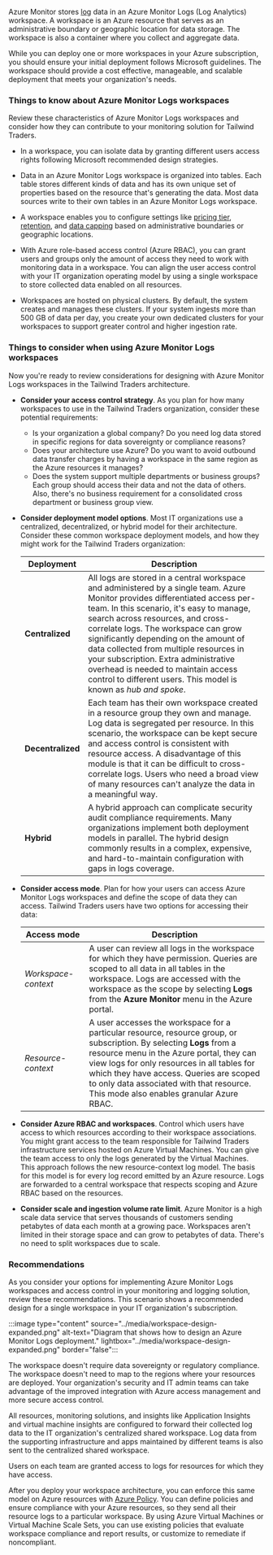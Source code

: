 Azure Monitor stores [log](/azure/azure-monitor/logs/data-platform-logs) data in an Azure Monitor Logs (Log Analytics) workspace. A workspace is an Azure resource that serves as an administrative boundary or geographic location for data storage. The workspace is also a container where you collect and aggregate data.

While you can deploy one or more workspaces in your Azure subscription, you should ensure your initial deployment follows Microsoft guidelines. The workspace should provide a cost effective, manageable, and scalable deployment that meets your organization's needs.

### Things to know about Azure Monitor Logs workspaces

Review these characteristics of Azure Monitor Logs workspaces and consider how they can contribute to your monitoring solution for Tailwind Traders.

- In a workspace, you can isolate data by granting different users access rights following Microsoft recommended design strategies.

- Data in an Azure Monitor Logs workspace is organized into tables. Each table stores different kinds of data and has its own unique set of properties based on the resource that's generating the data. Most data sources write to their own tables in an Azure Monitor Logs workspace.

- A workspace enables you to configure settings like [pricing tier](/azure/azure-monitor/logs/manage-cost-storage), [retention](/azure/azure-monitor/logs/manage-cost-storage#log-data-retention-and-archive), and [data capping](/azure/azure-monitor/logs/daily-cap) based on administrative boundaries or geographic locations.

- With Azure role-based access control (Azure RBAC), you can grant users and groups only the amount of access they need to work with monitoring data in a workspace. You can align the user access control with your IT organization operating model by using a single workspace to store collected data enabled on all resources.

- Workspaces are hosted on physical clusters. By default, the system creates and manages these clusters. If your system ingests more than 500 GB of data per day, you create your own dedicated clusters for your workspaces to support greater control and higher ingestion rate.

### Things to consider when using Azure Monitor Logs workspaces

Now you're ready to review considerations for designing with Azure Monitor Logs workspaces in the Tailwind Traders architecture.

- **Consider your access control strategy**. As you plan for how many workspaces to use in the Tailwind Traders organization, consider these potential requirements:
   - Is your organization a global company? Do you need log data stored in specific regions for data sovereignty or compliance reasons?
   - Does your architecture use Azure? Do you want to avoid outbound data transfer charges by having a workspace in the same region as the Azure resources it manages?
   - Does the system support multiple departments or business groups? Each group should access their data and not the data of others. Also, there's no business requirement for a consolidated cross department or business group view.

- **Consider deployment model options**. Most IT organizations use a centralized, decentralized, or hybrid model for their architecture. Consider these common workspace deployment models, and how they might work for the Tailwind Traders organization:

   | Deployment | Description |
   | --- | --- |
   | **Centralized** | All logs are stored in a central workspace and administered by a single team. Azure Monitor provides differentiated access per-team. In this scenario, it's easy to manage, search across resources, and cross-correlate logs. The workspace can grow significantly depending on the amount of data collected from multiple resources in your subscription. Extra administrative overhead is needed to maintain access control to different users. This model is known as _hub and spoke_. |
   | **Decentralized** | Each team has their own workspace created in a resource group they own and manage. Log data is segregated per resource. In this scenario, the workspace can be kept secure and access control is consistent with resource access. A disadvantage of this module is that it can be difficult to cross-correlate logs. Users who need a broad view of many resources can't analyze the data in a meaningful way. |
   | **Hybrid** | A hybrid approach can complicate security audit compliance requirements. Many organizations implement both deployment models in parallel. The hybrid design commonly results in a complex, expensive, and hard-to-maintain configuration with gaps in logs coverage. |

- **Consider access mode**. Plan for how your users can access Azure Monitor Logs workspaces and define the scope of data they can access. Tailwind Traders users have two options for accessing their data: 

   | Access&nbsp;mode | Description |
   | --- | --- |
   | _Workspace-context_ | A user can review all logs in the workspace for which they have permission. Queries are scoped to all data in all tables in the workspace. Logs are accessed with the workspace as the scope by selecting **Logs** from the **Azure Monitor** menu in the Azure portal. |
   | _Resource-context_ | A user accesses the workspace for a particular resource, resource group, or subscription. By selecting **Logs** from a resource menu in the Azure portal, they can view logs for only resources in all tables for which they have access. Queries are scoped to only data associated with that resource. This mode also enables granular Azure RBAC. |

- **Consider Azure RBAC and workspaces**. Control which users have access to which resources according to their workspace associations. You might grant access to the team responsible for Tailwind Traders infrastructure services hosted on Azure Virtual Machines. You can give the team access to only the logs generated by the Virtual Machines. This approach follows the new resource-context log model. The basis for this model is for every log record emitted by an Azure resource. Logs are forwarded to a central workspace that respects scoping and Azure RBAC based on the resources.

- **Consider scale and ingestion volume rate limit**. Azure Monitor is a high scale data service that serves thousands of customers sending petabytes of data each month at a growing pace. Workspaces aren't limited in their storage space and can grow to petabytes of data. There's no need to split workspaces due to scale.

### Recommendations

As you consider your options for implementing Azure Monitor Logs workspaces and access control in your monitoring and logging solution, review these recommendations. This scenario shows a recommended design for a single workspace in your IT organization's subscription. 

:::image type="content" source="../media/workspace-design-expanded.png" alt-text="Diagram that shows how to design an Azure Monitor Logs deployment." lightbox="../media/workspace-design-expanded.png" border="false":::

The workspace doesn't require data sovereignty or regulatory compliance. The workspace doesn't need to map to the regions where your resources are deployed. Your organization's security and IT admin teams can take advantage of the improved integration with Azure access management and more secure access control.

All resources, monitoring solutions, and insights like Application Insights and virtual machine insights are configured to forward their collected log data to the IT organization's centralized shared workspace. Log data from the supporting infrastructure and apps maintained by different teams is also sent to the centralized shared workspace. 

Users on each team are granted access to logs for resources for which they have  access.

After you deploy your workspace architecture, you can enforce this same model on Azure resources with [Azure Policy](/azure/governance/policy/overview). You can define policies and ensure compliance with your Azure resources, so they send all their resource logs to a particular workspace. By using Azure Virtual Machines or Virtual Machine Scale Sets, you can use existing policies that evaluate workspace compliance and report results, or customize to remediate if noncompliant.